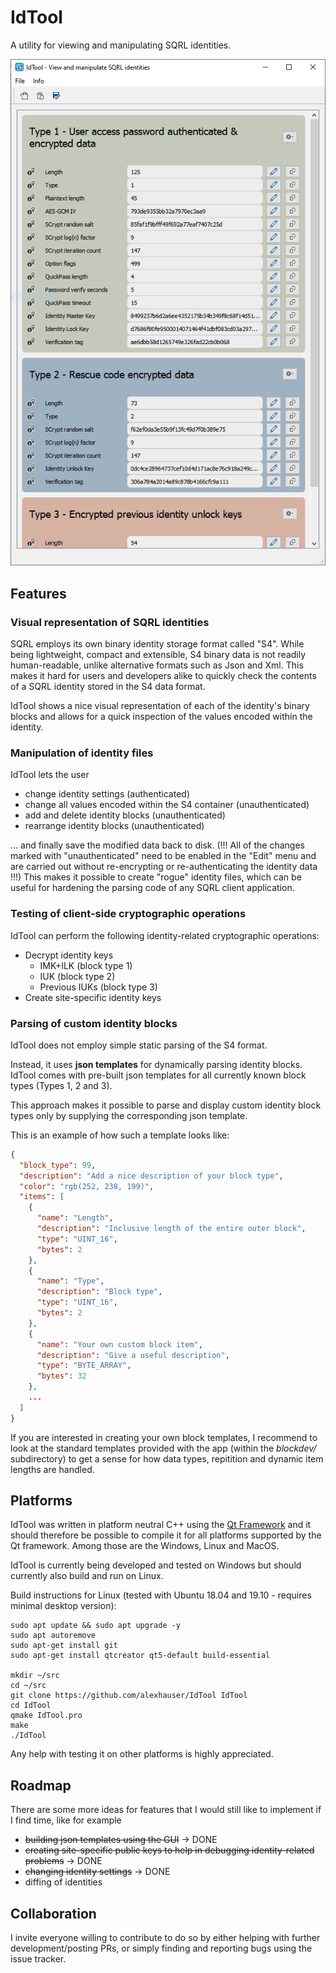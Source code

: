 # IdTool
A utility for viewing and manipulating SQRL identities.

![IdTool Main Window](assets/screenshot_1.png)

## Features

### Visual representation of SQRL identities
SQRL employs its own binary identity storage format called "S4". While being lightweight, compact and extensible, S4 binary data is not readily human-readable, unlike alternative formats such as Json and Xml. This makes it hard for users and developers alike to quickly check the contents of a SQRL identity stored in the S4 data format.

IdTool shows a nice visual representation of each of the identity's binary blocks and allows for a quick inspection of the values encoded within the identity.

### Manipulation of identity files
IdTool lets the user 
* change identity settings (authenticated)
* change all values encoded within the S4 container (unauthenticated)
* add and delete identity blocks (unauthenticated)
* rearrange identity blocks (unauthenticated)

... and finally save the modified data back to disk.
 (!!! All of the changes marked with "unauthenticated" need to be enabled in the "Edit" menu and are carried out without re-encrypting or re-authenticating the identity data !!!) This makes it possible to create "rogue" identity files, which can be useful for hardening the parsing code of any SQRL client application.

### Testing of client-side cryptographic operations
IdTool can perform the following identity-related cryptographic operations:
* Decrypt identity keys
  * IMK+ILK (block type 1)
  * IUK (block type 2)
  * Previous IUKs (block type 3)
* Create site-specific identity keys

### Parsing of custom identity blocks
IdTool does not employ simple static parsing of the S4 format. 

Instead, it uses **json templates** for dynamically parsing identity blocks. IdTool comes with pre-built json templates for all currently known block types (Types 1, 2 and 3).

This approach makes it possible to parse and display custom identity block types only by supplying the corresponding json template.

This is an example of how such a template looks like:
```json
{
  "block_type": 99,
  "description": "Add a nice description of your block type",
  "color": "rgb(252, 238, 199)",
  "items": [
    {
      "name": "Length",
      "description": "Inclusive length of the entire outer block",
      "type": "UINT_16",
      "bytes": 2
    },
    {
      "name": "Type",
      "description": "Block type",
      "type": "UINT_16",
      "bytes": 2
    },
    {
      "name": "Your own custom block item",
      "description": "Give a useful description",
      "type": "BYTE_ARRAY",
      "bytes": 32
    },
	...
  ]
}
```

If you are interested in creating your own block templates, I recommend to look at the standard templates provided with the app (within the _blockdev/_ subdirectory) to get a sense for how data types, repitition and dynamic item lengths are handled.


## Platforms
IdTool was written in platform neutral C++ using the [Qt Framework](https://www.qt.io) and it should therefore be possible to compile it for all platforms supported by the Qt framework. Among those are the Windows, Linux and MacOS.

IdTool is currently being developed and tested on Windows but should currently also build and run on Linux.

Build instructions for Linux (tested with Ubuntu 18.04 and 19.10 - requires minimal desktop version):

```
sudo apt update && sudo apt upgrade -y
sudo apt autoremove
sudo apt-get install git
sudo apt-get install qtcreator qt5-default build-essential

mkdir ~/src
cd ~/src
git clone https://github.com/alexhauser/IdTool IdTool
cd IdTool
qmake IdTool.pro
make
./IdTool
```

Any help with testing it on other platforms is highly appreciated.

## Roadmap
There are some more ideas for features that I would still like to implement if I find time, like for example
- ~~building json templates using the GUI~~ -> DONE
- ~~creating site-specific public keys to help in debugging identity-related problems~~ -> DONE
- ~~changing identity settings~~ -> DONE
- diffing of identities

## Collaboration
I invite everyone willing to contribute to do so by either helping with further development/posting PRs, or simply finding and reporting bugs using the issue tracker.
